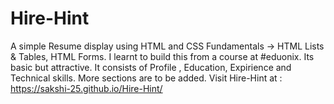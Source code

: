# Hire-Hint
A simple Resume display using HTML and CSS Fundamentals -> HTML Lists &amp; Tables, HTML Forms. I learnt to build this from a course at #eduonix.
Its basic but attractive. It consists of Profile , Education, Expirience and Technical skills. More sections are to be added.
Visit Hire-Hint at :  https://sakshi-25.github.io/Hire-Hint/
